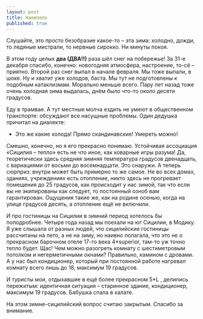 ```yaml
---
layout: post
title: Накипело
published: true
---
```





Слушайте, это просто безобразие какое-то – эта зима: холодно, дожди, то ледяные мистрали, то нервные сирокко. Ни минуты покоя.

<!--more-->

В этом году целых **два (ДВА!!)** раза шёл снег на побережье! За 31-е декабря спасибо, конечно: новогодняя атмосфера, настроение, то-сё – приятно. Второй раз снег выпал в начале февраля. Мы тоже выпали, в шоке. Ну и хватит уже холодов, баста. Мы тут не подготовлены к подобным катаклизмам. Морально меньше всего.
Пару лет назад тоже очень холодная зима выдалась, днём было что-то около десяти градусов.

Еду в трамвае. А тут местные молча ездить не умеют в общественном транспорте: обсуждают все насущные проблемы. Один дедушка причитал на диалекте:

- Это же какие холода! Прямо скандинавские! Умереть можно!

Смешно, конечно, но я его прекрасно понимаю. Устойчивая ассоциация «Сицилия – тепло» есть не что иное, как коварные игры разума! Да, теоретически здесь средняя зимняя температура градусов двенадцать, с вариациями от восьми до восемнадцати. Это снаружи. А теперь сюрприз: внутри может быть примерно то же самое. Не во всех домах, зданиях, учреждениях есть отопление, никто здесь не прогревает помещения до 25 градусов, как происходит у нас зимой, так что если вы не экипированы как следует, то постоянный озноб вам гарантирован. Ощущения такие же, как на родине осенью, когда на улице градусов десять, а отопление ещё не включили.

И про гостиницы на Сицилии в зимний период хотелось бы поподробнее.
Четыре года назад мы поехали на юг Сицилии, в Модику. Я уже слышала от разных людей, что сицилийские гостиницы рассчитаны на лето, а не на зиму, но наивно полагала, что это не о прекрасном барочном отеле 17-го века 4*superior, там-то уж точно тепло будет. Щас! Чем можно разогреть комнату с шестиметровым потолком и негерметичными окнами? Правильно, камином с дровами. А у нас был кондиционер, который при постоянной работе нагревал комнату всего лишь до 18, максимум 19 градусов.

И туристы мои, отдыхавшие в ещё более прекрасном 5*L , делились пережитым: идентичная ситуация – старинное здание, кондиционер, максимум 19 градусов. Бабушка спала в халате.

На этом зимне-сицилийский вопрос считаю закрытым. Спасибо за внимание.
